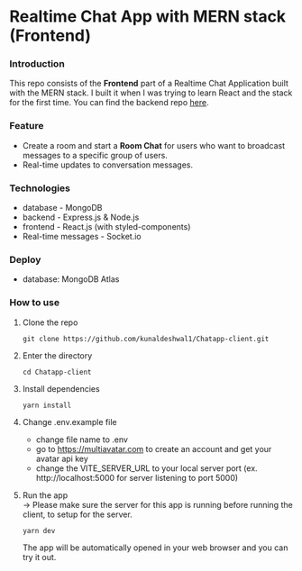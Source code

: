 # Realtime Chat App with MERN stack (Frontend)

### Introduction
This repo consists of the **Frontend** part of a Realtime Chat Application built with the MERN stack. I built it when I was trying to learn React and the stack for the first time.
You can find the backend repo [here](https://github.com/kunaldeshwal1/Chatapp-server).

### Feature
- Create a room and start a **Room Chat** for users who want to broadcast messages to a specific group of users.
- Real-time updates to conversation messages.

### Technologies
- database - MongoDB
- backend - Express.js & Node.js
- frontend - React.js (with styled-components)
- Real-time messages - Socket.io

### Deploy
- database: MongoDB Atlas

### How to use
1. Clone the repo
    ```
    git clone https://github.com/kunaldeshwal1/Chatapp-client.git
    ```
2. Enter the directory
    ```
    cd Chatapp-client
    ```
3. Install dependencies
    ```
    yarn install
    ```
4. Change .env.example file
   - change file name to .env
   - go to https://multiavatar.com to create an account and get your avatar api key
   - change the VITE_SERVER_URL to your local server port (ex. http://localhost:5000 for server listening to port 5000)

5. Run the app   
    -> Please make sure the server for this app is running before running the client, to setup for the server.
    ```
    yarn dev
    ```
    The app will be automatically opened in your web browser and you can try it out.

